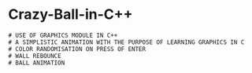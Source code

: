 # Crazy-Ball-in-C++
	# USE OF GRAPHICS MODULE IN C++
	# A SIMPLISTIC ANIMATION WITH THE PURPOSE OF LEARNING GRAPHICS IN C
	# COLOR RANDOMISATION ON PRESS OF ENTER
	# WALL REBOUNCE
	# BALL ANIMATION
